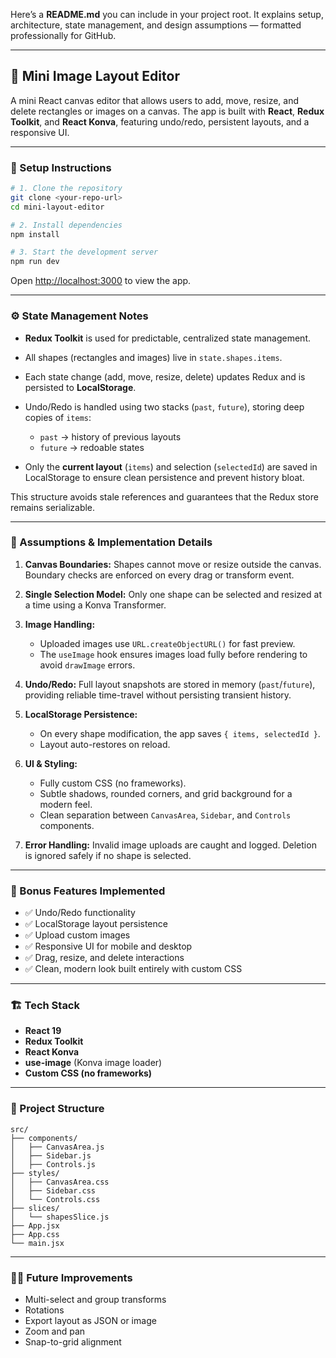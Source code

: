 Here’s a **README.md** you can include in your project root. It explains setup, architecture, state management, and design assumptions — formatted professionally for GitHub.

---

## 🧩 Mini Image Layout Editor

A mini React canvas editor that allows users to add, move, resize, and delete rectangles or images on a canvas. The app is built with **React**, **Redux Toolkit**, and **React Konva**, featuring undo/redo, persistent layouts, and a responsive UI.

---

### 🚀 Setup Instructions

```bash
# 1. Clone the repository
git clone <your-repo-url>
cd mini-layout-editor

# 2. Install dependencies
npm install

# 3. Start the development server
npm run dev
```

Open [http://localhost:3000](http://localhost:3000) to view the app.

---

### ⚙️ State Management Notes

* **Redux Toolkit** is used for predictable, centralized state management.
* All shapes (rectangles and images) live in `state.shapes.items`.
* Each state change (add, move, resize, delete) updates Redux and is persisted to **LocalStorage**.
* Undo/Redo is handled using two stacks (`past`, `future`), storing deep copies of `items`:

  * `past` → history of previous layouts
  * `future` → redoable states
* Only the **current layout** (`items`) and selection (`selectedId`) are saved in LocalStorage to ensure clean persistence and prevent history bloat.

This structure avoids stale references and guarantees that the Redux store remains serializable.

---

### 🧠 Assumptions & Implementation Details

1. **Canvas Boundaries:**
   Shapes cannot move or resize outside the canvas. Boundary checks are enforced on every drag or transform event.

2. **Single Selection Model:**
   Only one shape can be selected and resized at a time using a Konva Transformer.

3. **Image Handling:**

   * Uploaded images use `URL.createObjectURL()` for fast preview.
   * The `useImage` hook ensures images load fully before rendering to avoid `drawImage` errors.

4. **Undo/Redo:**
   Full layout snapshots are stored in memory (`past`/`future`), providing reliable time-travel without persisting transient history.

5. **LocalStorage Persistence:**

   * On every shape modification, the app saves `{ items, selectedId }`.
   * Layout auto-restores on reload.


6. **UI & Styling:**

   * Fully custom CSS (no frameworks).
   * Subtle shadows, rounded corners, and grid background for a modern feel.
   * Clean separation between `CanvasArea`, `Sidebar`, and `Controls` components.

7. **Error Handling:**
   Invalid image uploads are caught and logged. Deletion is ignored safely if no shape is selected.

---

### 🧩 Bonus Features Implemented

* ✅ Undo/Redo functionality
* ✅ LocalStorage layout persistence
* ✅ Upload custom images
* ✅ Responsive UI for mobile and desktop
* ✅ Drag, resize, and delete interactions
* ✅ Clean, modern look built entirely with custom CSS

---

### 🏗️ Tech Stack

* **React 19**
* **Redux Toolkit**
* **React Konva**
* **use-image** (Konva image loader)
* **Custom CSS (no frameworks)**

---

### 📁 Project Structure

```
src/
├── components/
│   ├── CanvasArea.js
│   ├── Sidebar.js
│   ├── Controls.js
├── styles/
│   ├── CanvasArea.css
│   ├── Sidebar.css
│   └── Controls.css
├── slices/
│   └── shapesSlice.js
├── App.jsx
├── App.css
└── main.jsx
```

---

### 🧑‍💻 Future Improvements

* Multi-select and group transforms
* Rotations
* Export layout as JSON or image
* Zoom and pan
* Snap-to-grid alignment
